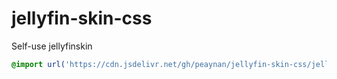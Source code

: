 # jellyfin-skin-css
Self-use jellyfinskin
```css
@import url('https://cdn.jsdelivr.net/gh/peaynan/jellyfin-skin-css/jellyfin_skin.css');
```
